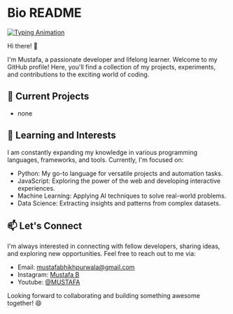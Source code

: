 # Bio README

[![Typing Animation](https://readme-typing-svg.herokuapp.com/?lines=Myself+Mustafa%2C+a+Web+Developer.;Passionate+about+creating+amazing+web+experiences.;Constantly+learning+and+exploring+new+technologies.;Let's+build+something+awesome!++++++++++)](https://github.com/B-Mustafa)

Hi there! 👋

I'm Mustafa, a passionate developer and lifelong learner. Welcome to my GitHub profile! Here, you'll find a collection of my projects, experiments, and contributions to the exciting world of coding.

## 🔭 Current Projects

- none

## 🌱 Learning and Interests

I am constantly expanding my knowledge in various programming languages, frameworks, and tools. Currently, I'm focused on:

- Python: My go-to language for versatile projects and automation tasks.
- JavaScript: Exploring the power of the web and developing interactive experiences.
- Machine Learning: Applying AI techniques to solve real-world problems.
- Data Science: Extracting insights and patterns from complex datasets.


## 📫 Let's Connect

I'm always interested in connecting with fellow developers, sharing ideas, and exploring new opportunities. Feel free to reach out to me via:

- Email: [mustafabhikhpurwala@gmail.com](mailto:mustafabhikhpurwala@gmail.com)
- Instagram: [Mustafa B](https://www.instagram.com/in/_mustafa_0203)
- Youtube: [@MUSTAFA](https://youtube.com/@MUSTAFA-up2ej)

Looking forward to collaborating and building something awesome together! 😄
